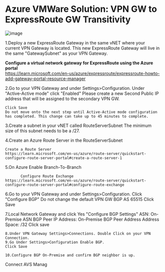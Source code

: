 # Azure VMWare Solution: VPN GW to ExpressRoute GW Transitivity
![image](https://user-images.githubusercontent.com/97964083/214078217-86c26773-6339-4ea3-a1ca-0f35291b25ea.png)
	
1.Deploy a new ExpressRoute Gateway in the same vNET where your current VPN Gateway is located. This new ExpressRoute Gateway will live in the same "GatewaySubnet" as your VPN Gateway.  

**Configure a virtual network gateway for ExpressRoute using the Azure portal**  
https://learn.microsoft.com/en-us/azure/expressroute/expressroute-howto-add-gateway-portal-resource-manager  

2.Go to your VPN Gateway and under Settings>Configuration. 
	Under "Active-Active mode" click "Enabled" 
	Please create a new Second Public IP address that will be assigned to the secondary VPN GW.
	
	Click Save
	Do not move onto the next step until Active-Active mode configuration has completed. This change can take up to 45 minutes to complete. 
	
	

3.Create a subnet in your vNET called RouteServerSubnet The minimum size of this subnet needs to be a /27. 

4.Create an Azure Route Server in the RouteServerSubnet
	
	Create a Route Server
	https://learn.microsoft.com/en-us/azure/route-server/quickstart-configure-route-server-portal#create-a-route-server-1
	
5.On Azure Enable Branch-To-Branch
            
           Configure Route Exchange
	https://learn.microsoft.com/en-us/azure/route-server/quickstart-configure-route-server-portal#configure-route-exchange
	
6.Go to your VPN Gateway and under Settings>Configuration. 
	Click "Configure BGP"
	Do not change the default VPN GW BGP AS 65515
	Click Save

7.Local Network Gateway and click Yes "Configure BGP Settings"
	ASN: On-Premise ASN
	BGP Peer IP Address: On-Premise BGP Peer Address
	Address Space: /32
	Click save

	8.Under VPN Gateway Settings>Connections. Double Click on your VPN Connection. 
	9.Go Under Settings>Configuration Enable BGP. 
	Click Save

	10.Configure BGP On-Premise and confirm BGP neighbor is up.
Connect AVS Manag
